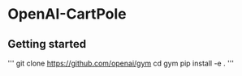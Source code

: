 # OpenAI-CartPole
## Getting started
'''
git clone https://github.com/openai/gym
cd gym
pip install -e .
'''

